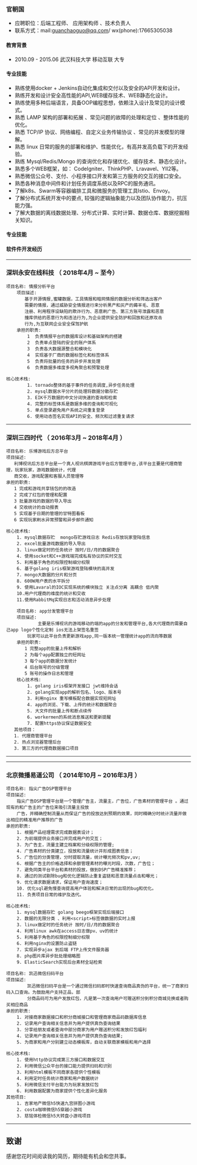 ### **官朝国**
- 应聘职位：后端工程师、 应用架构师 、技术负责人
- 联系方式：mail:guanchaoguo@qq.com/ wx(phone):17665305038

#### **教育背景**
- 2010.09 - 2015.06  武汉科技大学	 移动互联	大专

#### **专业技能**
-  熟练使用docker + Jenkins自动化集成和交付以及安全的API开发和设计。
-  熟练开发和设计安全高性能的API,WEB缓存技术、WEB静态化设计。
-  熟练使用多种后端语言，具备OOP编程思想，依赖注入设计及常见的设计模式。
-  熟悉 LAMP 架构的部署和拓展 、常见问题的故障的处理和定位 、整体性能的优化。
-  熟悉 TCP/IP 协议、网络编程、自定义业务传输协议 、常见的并发模型的理解。
-  熟悉 linux 日常的服务的部署和维护、性能优化，有高并发高负载下的开发经验。
-  熟练 Mysql/Redis/Mongo 的查询优化和存储优化、缓存技术、静态化设计。
-  熟悉多个WEB框架，如： CodeIgniter、ThinkPHP、Lravavel、YII2等。
-  熟悉微信公众号、支付、小程序接口开发和第三方服务的交互的接口安全。
-  熟悉各种消息中间件和计划任务调度系统以及RPC的服务通讯。
-  了解k8s、Swarm等容器编排工具和微服务的管理工具Istio、Envoy。
-  了解分布式系统开发中的要点, 较强的逻辑抽象能力以及团队协作能力，抗压能力强。
-  了解大数据的离线数据处理、分布式计算、实时计算、数据仓库、数据挖掘相关知识。

#### **专业技能**
#### **软件件开发经历**
---

### 深圳永安在线科技 （ 2018年4月 ~ 至今）


    项目名称: 情报分析平台
        项目描述:
           基于开源情报,蜜罐数据，工具情报和暗网情报的数据分析和筛选出客户
           需要的情报，通过威胁安全情报进行来分析黑产和灰产的薅羊毛、恶意
           注册、利用程序设缺陷的欺诈行为、恶意刷广告、第三方账号泄露和恶意
           撞库供给的恶意行为和违法行为,为企业提供安全防护和回放和还原攻击
           行为,为互联网企业安全保驾护航
        承担的职责:
            1  负责情报平台的数据库设计和基础架构的搭建
            2  负责单点登陆的安全的账户体系
            3  负责各大数据源整合和模块化
            4  实现基于厂商的数据标签化和标签体系
            5  负责将批量的任务的异步并发处理
            6  负责数据多维度多视角聚合和预警处理

    核心技术栈:
            1. tornado整体的基于事件的任务调度,异步任务处理
            2. mysql数据水平分片的处理将数据分散存贮
            3. EIK千万数据的中文分词快速的查询和检索
            4. 完整的标签体系是数据多维的查询和可视化
            5. 单点登录避免用户系统之间重复登录
            6. 使用动态签名实现API的安全、频次和过滤重复请求
---



### 深圳三四时代 （ 2016年3月 ~ 2018年4月 ）
    项目名称: 乐博游戏后方总平台
    项目描述:
       利博视讯后方总平台是一个真人视讯棋牌游戏平台后方管理平台,该平台主要是代理商管理，玩家玩家，游戏数据统计，代理
       商交收，游戏配置和客服人员管理等
    承担的职责:
       1 完成和游戏共享钱包的的改造
       2 完成了红包的管理和配置
       3 批量游戏的数据的导入导出
       4 交收统计的自动报表
       5 实现基于日期的管理的甘特图看板
       6 实现玩家刷水异常预警和异步邮件通知

    核心技术栈:
        1. mysql数据存贮  mongo存贮游戏日志 Redis存放玩家登陆信息
        2. excel批量游戏数据的导入导出
        3. linux做定时的任务统计 按时/日/月的数据聚合
        4. 使用socket和C++游戏端完成私有协议的实时交互
        5. 利用基于角色的权限控制细分权限
        6. 基于golang iris框架游戏登陆模块的高并发
        7. mongo大数据的分片和分页
        8. 600W用户表的水平拆分
        9. 使用Lavaral的IOC实现系统的模块独立 关注点分离 高耦合 低内聚
        10.用户代理商的维度的统计和交收
        11.使用RabbitMq实现日志和活动消息异步处理

        项目名称: app分发管理平台
        项目描述:
                主要是乐博视讯的游戏移动的端的app的分发和管理平台,各大代理商的需要自己app logo个性化定制 ios无法上架签名重签
            玩家可以此平台负责更新游戏app,同一版本统一管理统计app的流向等数据
        承担的职责:
           1 完整app的批量上传和解析
           2 为每个app配置独立的短网址
           3 每个app的数据分发统计
           4 后台账号的分级管理
           5 账号的操作日志和管理 
        核心技术栈:
            1. golang iris框架开发接口 jwt维持会话
            2. golang实现app的解析包名、logo、版本号
            3. 利用nginx 重写模板配合数据实现短网址
            4. app的浏览、下载、上传的统计和数据聚合
            5. 大文件的批量上传和断点续传
            6. workermen的系统消息推送和更新提醒
            7. 配置https协议保证数据安全
       其他项目：
       1. 代理商管理平台 
       2. 热点浏览器管理后台
       3. 第三方的代理商数据接口项目 
---

---
### 北京微播易道公司 （ 2014年10月 ~ 2016年3月 ）

    项目名称: 指尖广告DSP管理平台
    项目描述:
        指尖广告DSP管理平台是一个管理广告主，流量主，广告位，广告素材的管理平台 。通过现有的和广告主的广告位来吸引流量主投放
        广告，并精确控制流量从而保证广告的投放达到预期的效果，同时精确分时统计流量并做出相应的精准用户推荐的广告
    承担的职责:
        1. 根据产品经理需求完成数据表设计；
        2. 为前端提供业务接口并完成用户的交互；
        3. 为广告主，流量主建立档案和分级权限的管理;
        4. 广告素材的分类建立，投放和流量统计并形成图表信息；
        5. 广告位的分类管理，分时提取流量，统计曝光频次和pv,uv;
        6. 根据广告主的价格选择和余额管理素材的曝光时段，次数，广告位；
        7. 避免同类平台平台和素材的投放，做到DSP广告精准推荐；
        8. 通过的测试剔除bug和优化逻辑防止重复盗链和恶意流量点击和曝光；
        9. 优化请求数据请求，保证用户查询速度；
        10. 优化sql避免慢查询提高用户体验和解决日常的出现的bug和优化。
        11. 负责项目日常的维护及迭代。

    核心技术栈:
        1. mysql数据存贮 golang beego框架实现后端接口
        2. 数据的无限分类 、利用<script>标签做数据的实时上报
        3. linux做定时的任务统计 按时/日/月的数据聚合
        4. 利用linux awk在access日志做pv、uv的统计
        5. 利用基于角色的权限控制细分权限
        6. 利用nginx的设置防止盗链
        7. 实现异步ajax 到后端 FTP上传文件服务器
        8. php图片库异步批处理缩略图
        9. ElasticSearch实现后台素材全站检索
        
    项目名称: 凯迅微信扫码平台
    项目描述:
            凯迅微信扫码平台是一个通过微信扫码即时快速查询商品真伪的平台，统一了商家扫码入口查询。为鼓励用户支持正品，部
            分商品码可为用户发放红包，凡是第一次查询用户可赠送积分到积分商城兑换或者购买相应商品
    承担的职责:
        1. 对接商家数据接口和积分商城接口和管理商家商品码数据库信息
        2. 记录用户查询相关信息并为用户提供真伪查询结果
        3. 分享给朋友或者查询中部分商家为用户赠送积分和发放红包福利
        4. 记录用户查询相关信息并为用户提供真伪查询结果;
        5. 为商家和用户分别建立动态模板库，自动关联商家模板和用户选择

    核心技术栈:
        1. 使用http协议完成第三方接口和数据交互
        2. 利用微信公众平台的接口能力提供扫码和识别
        3. 利用html模板不同商家各提供个性模板
        4. 利用定时任务统计商家和用户数据统计
        5. 利用微信支付平台能力为玩家发放红包
        6. 利用数据配置为商家提供个性化差异化服务
    其他项目:
        1. 吉家地产微信h5快速九宫拼图小游戏
        2. costa咖啡微信h5穿越小游戏
        3. 慈铭体检微信h5大转盘小游戏项目
---


## 致谢
感谢您花时间阅读我的简历，期待能有机会和您共事。
